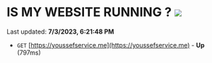 # IS MY WEBSITE RUNNING ? [![](https://img.shields.io/static/v1?label=Sponsor&message=%E2%9D%A4&logo=GitHub&color=%23fe8e86)](https://github.com/sponsors/<username>)

Last updated: **7/3/2023, 6:21:48 PM**

- `GET` [https://youssefservice.me](https://youssefservice.me) - **Up** (797ms)
